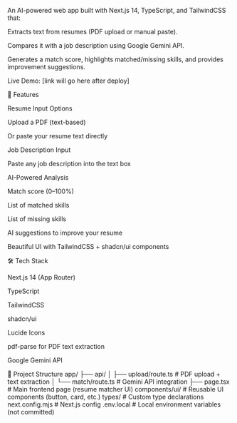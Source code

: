 An AI-powered web app built with Next.js 14, TypeScript, and TailwindCSS that:

Extracts text from resumes (PDF upload or manual paste).

Compares it with a job description using Google Gemini API.

Generates a match score, highlights matched/missing skills, and provides improvement suggestions.

Live Demo: [link will go here after deploy]

🚀 Features

Resume Input Options

Upload a PDF (text-based)

Or paste your resume text directly

Job Description Input

Paste any job description into the text box

AI-Powered Analysis

Match score (0–100%)

List of matched skills

List of missing skills

AI suggestions to improve your resume

Beautiful UI with TailwindCSS + shadcn/ui components

🛠️ Tech Stack

Next.js 14 (App Router)

TypeScript

TailwindCSS

shadcn/ui

Lucide Icons

pdf-parse
for PDF text extraction

Google Gemini API

📂 Project Structure
app/
 ├── api/
 │   ├── upload/route.ts     # PDF upload + text extraction
 │   └── match/route.ts      # Gemini API integration
 ├── page.tsx                # Main frontend page (resume matcher UI)
components/ui/               # Reusable UI components (button, card, etc.)
types/                       # Custom type declarations
next.config.mjs              # Next.js config
.env.local                   # Local environment variables (not committed)

